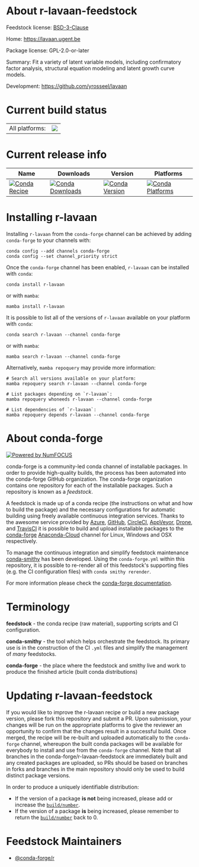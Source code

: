 About r-lavaan-feedstock
========================

Feedstock license: [BSD-3-Clause](https://github.com/conda-forge/r-lavaan-feedstock/blob/main/LICENSE.txt)

Home: https://lavaan.ugent.be

Package license: GPL-2.0-or-later

Summary: Fit a variety of latent variable models, including confirmatory factor analysis, structural equation modeling and latent growth curve models.

Development: https://github.com/yrosseel/lavaan

Current build status
====================


<table><tr><td>All platforms:</td>
    <td>
      <a href="https://dev.azure.com/conda-forge/feedstock-builds/_build/latest?definitionId=1298&branchName=main">
        <img src="https://dev.azure.com/conda-forge/feedstock-builds/_apis/build/status/r-lavaan-feedstock?branchName=main">
      </a>
    </td>
  </tr>
</table>

Current release info
====================

| Name | Downloads | Version | Platforms |
| --- | --- | --- | --- |
| [![Conda Recipe](https://img.shields.io/badge/recipe-r--lavaan-green.svg)](https://anaconda.org/conda-forge/r-lavaan) | [![Conda Downloads](https://img.shields.io/conda/dn/conda-forge/r-lavaan.svg)](https://anaconda.org/conda-forge/r-lavaan) | [![Conda Version](https://img.shields.io/conda/vn/conda-forge/r-lavaan.svg)](https://anaconda.org/conda-forge/r-lavaan) | [![Conda Platforms](https://img.shields.io/conda/pn/conda-forge/r-lavaan.svg)](https://anaconda.org/conda-forge/r-lavaan) |

Installing r-lavaan
===================

Installing `r-lavaan` from the `conda-forge` channel can be achieved by adding `conda-forge` to your channels with:

```
conda config --add channels conda-forge
conda config --set channel_priority strict
```

Once the `conda-forge` channel has been enabled, `r-lavaan` can be installed with `conda`:

```
conda install r-lavaan
```

or with `mamba`:

```
mamba install r-lavaan
```

It is possible to list all of the versions of `r-lavaan` available on your platform with `conda`:

```
conda search r-lavaan --channel conda-forge
```

or with `mamba`:

```
mamba search r-lavaan --channel conda-forge
```

Alternatively, `mamba repoquery` may provide more information:

```
# Search all versions available on your platform:
mamba repoquery search r-lavaan --channel conda-forge

# List packages depending on `r-lavaan`:
mamba repoquery whoneeds r-lavaan --channel conda-forge

# List dependencies of `r-lavaan`:
mamba repoquery depends r-lavaan --channel conda-forge
```


About conda-forge
=================

[![Powered by
NumFOCUS](https://img.shields.io/badge/powered%20by-NumFOCUS-orange.svg?style=flat&colorA=E1523D&colorB=007D8A)](https://numfocus.org)

conda-forge is a community-led conda channel of installable packages.
In order to provide high-quality builds, the process has been automated into the
conda-forge GitHub organization. The conda-forge organization contains one repository
for each of the installable packages. Such a repository is known as a *feedstock*.

A feedstock is made up of a conda recipe (the instructions on what and how to build
the package) and the necessary configurations for automatic building using freely
available continuous integration services. Thanks to the awesome service provided by
[Azure](https://azure.microsoft.com/en-us/services/devops/), [GitHub](https://github.com/),
[CircleCI](https://circleci.com/), [AppVeyor](https://www.appveyor.com/),
[Drone](https://cloud.drone.io/welcome), and [TravisCI](https://travis-ci.com/)
it is possible to build and upload installable packages to the
[conda-forge](https://anaconda.org/conda-forge) [Anaconda-Cloud](https://anaconda.org/)
channel for Linux, Windows and OSX respectively.

To manage the continuous integration and simplify feedstock maintenance
[conda-smithy](https://github.com/conda-forge/conda-smithy) has been developed.
Using the ``conda-forge.yml`` within this repository, it is possible to re-render all of
this feedstock's supporting files (e.g. the CI configuration files) with ``conda smithy rerender``.

For more information please check the [conda-forge documentation](https://conda-forge.org/docs/).

Terminology
===========

**feedstock** - the conda recipe (raw material), supporting scripts and CI configuration.

**conda-smithy** - the tool which helps orchestrate the feedstock.
                   Its primary use is in the construction of the CI ``.yml`` files
                   and simplify the management of *many* feedstocks.

**conda-forge** - the place where the feedstock and smithy live and work to
                  produce the finished article (built conda distributions)


Updating r-lavaan-feedstock
===========================

If you would like to improve the r-lavaan recipe or build a new
package version, please fork this repository and submit a PR. Upon submission,
your changes will be run on the appropriate platforms to give the reviewer an
opportunity to confirm that the changes result in a successful build. Once
merged, the recipe will be re-built and uploaded automatically to the
`conda-forge` channel, whereupon the built conda packages will be available for
everybody to install and use from the `conda-forge` channel.
Note that all branches in the conda-forge/r-lavaan-feedstock are
immediately built and any created packages are uploaded, so PRs should be based
on branches in forks and branches in the main repository should only be used to
build distinct package versions.

In order to produce a uniquely identifiable distribution:
 * If the version of a package **is not** being increased, please add or increase
   the [``build/number``](https://docs.conda.io/projects/conda-build/en/latest/resources/define-metadata.html#build-number-and-string).
 * If the version of a package **is** being increased, please remember to return
   the [``build/number``](https://docs.conda.io/projects/conda-build/en/latest/resources/define-metadata.html#build-number-and-string)
   back to 0.

Feedstock Maintainers
=====================

* [@conda-forge/r](https://github.com/conda-forge/r/)

